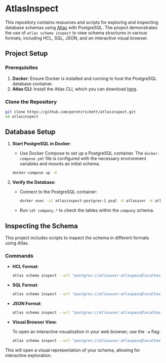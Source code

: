 # AtlasInspect

This repository contains resources and scripts for exploring and inspecting database schemas using [Atlas](https://atlasgo.io/) with PostgreSQL. The project demonstrates the use of `atlas schema inspect` to view schema structures in various formats, including HCL, SQL, JSON, and an interactive visual browser.

## Project Setup

### Prerequisites

1. **Docker**: Ensure Docker is installed and running to host the PostgreSQL database container.
2. **Atlas CLI**: Install the Atlas CLI, which you can download [here](https://atlasgo.io/cli).

### Clone the Repository

```bash
git clone https://github.com/peretzrickett/atlasinspect.git
cd atlasinspect
```

## Database Setup

1. **Start PostgreSQL in Docker**:
   - Use Docker Compose to set up a PostgreSQL container. The `docker-compose.yml` file is configured with the necessary environment variables and mounts an initial schema.

   ```bash
   docker-compose up -d
   ```

2. **Verify the Database**:
   - Connect to the PostgreSQL container:

     ```bash
     docker exec -it atlasinspect-postgres-1 psql -U atlasuser -d atlasdb
     ```
   - Run `\dt company.*` to check the tables within the `company` schema.

## Inspecting the Schema

This project includes scripts to inspect the schema in different formats using Atlas.

### Commands

- **HCL Format**:

  ```bash
  atlas schema inspect --url "postgres://atlasuser:atlaspass@localhost:5432/atlasdb?sslmode=disable" > schema.hcl
  ```

- **SQL Format**:

  ```bash
  atlas schema inspect --url "postgres://atlasuser:atlaspass@localhost:5432/atlasdb?sslmode=disable" --format '{{ sql . }}' > schema.sql
  ```

- **JSON Format**:

  ```bash
  atlas schema inspect --url "postgres://atlasuser:atlaspass@localhost:5432/atlasdb?sslmode=disable" --format json > schema.json
  ```

- **Visual Browser View**:

  To open an interactive visualization in your web browser, use the `-w` flag:

  ```bash
  atlas schema inspect --url "postgres://atlasuser:atlaspass@localhost:5432/atlasdb?sslmode=disable" -w
  ```

This will open a visual representation of your schema, allowing for interactive exploration.
